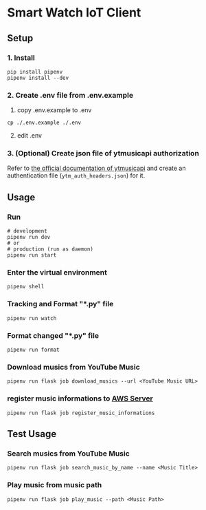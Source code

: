 # Smart Watch IoT Client

## Setup

### 1. Install

```shell
pip install pipenv
pipenv install --dev
```

### 2. Create .env file from .env.example

1. copy .env.example to .env

```shell
cp ./.env.example ./.env
```

2. edit .env


### 3. (Optional) Create json file of ytmusicapi authorization

Refer to [the official documentation of ytmusicapi](https://ytmusicapi.readthedocs.io/en/latest/setup.html) and create an authentication file (`ytm_auth_headers.json`) for it.

## Usage

### Run

```shell
# development
pipenv run dev
# or
# production (run as daemon)
pipenv run start
```

### Enter the virtual environment

```shell
pipenv shell
```

### Tracking and Format "*.py" file

```shell
pipenv run watch
```

### Format changed "*.py" file

```shell
pipenv run format
```

### Download musics from YouTube Music

```shell
pipenv run flask job download_musics --url <YouTube Music URL>
```

### register music informations to [AWS Server](https://github.com/ITK13201/smart-watch-iot-server)

```shell
pipenv run flask job register_music_informations
```

## Test Usage

### Search musics from YouTube Music

```shell
pipenv run flask job search_music_by_name --name <Music Title>
```

### Play music from music path

```shell
pipenv run flask job play_music --path <Music Path>
```
